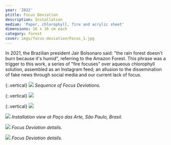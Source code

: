 ```yaml
---
year: '2022'
ptitle: Focus Deviation
description: Installation
medium: 'Paper, chlorophyll, fire and acrylic sheet'
dimensions: 16 x 16 cm each
category: forest
cover: imgs/focus-deviation/Focus_1.jpg
---
```

In 2021, the Brazilian president Jair Bolsonaro said: "the rain forest doesn't burn because it's humid", referring to the Amazon Forest. This phrase was a trigger to this work, a series of "fire focuses" over aqueous chlorophyll solution, assembled as an Instagram feed; an allusion to the dissemination of fake news through social media and our current lack of focus.

{:.vertical}
![]({{site.baseurl}}/imgs/focus-deviation/Focus_3.jpg)
_Sequence of Focus Deviations._

{:.vertical}
![]({{site.baseurl}}/imgs/focus-deviation/Focus_2.jpg)

{:.vertical}
![]({{site.baseurl}}/imgs/theory-of-evolution/EvolucaoDasEspecies_7.jpg)

![]({{site.baseurl}}/imgs/theory-of-evolution/EvolucaoDasEspecies_8.jpg)
_Installation view at Paço das Arte, São Paulo, Brasil._

![]({{site.baseurl}}/imgs/focus-deviation/Focus_4.jpg)
_Focus Deviation details._

![]({{site.baseurl}}/imgs/focus-deviation/Focus_5.jpg)
_Focus Deviation details._
